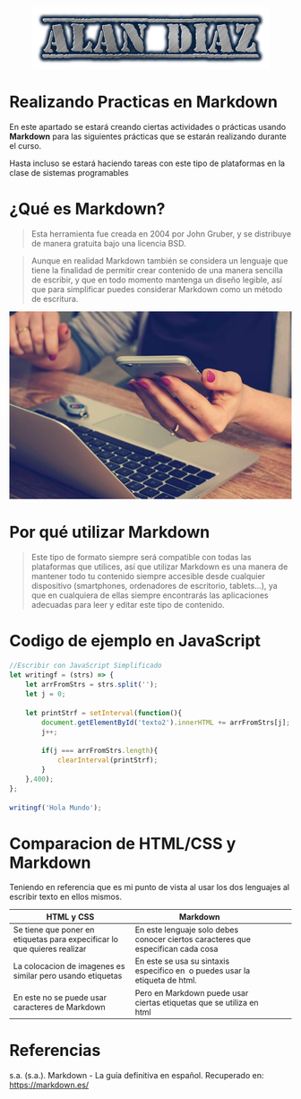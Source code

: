 <p align="center">
    <img src="imagen/Alan_Diaz.png">
</p>

# Realizando Practicas en Markdown
En este apartado se estará creando ciertas actividades o prácticas usando **Markdown** para las siguientes prácticas que se estarán realizando durante el curso.

Hasta incluso se estará haciendo tareas con este tipo de plataformas en la clase de sistemas programables

# ¿Qué es Markdown?
> Esta herramienta fue creada en 2004 por John Gruber, y se distribuye de manera gratuita bajo una licencia BSD.

>Aunque en realidad Markdown también se considera un lenguaje que tiene la finalidad de permitir crear contenido de una manera sencilla de escribir, y que en todo momento mantenga un diseño legible, así que para simplificar puedes considerar Markdown como un método de escritura.

![](imagen/office.jpg)

# Por qué utilizar Markdown
> Este tipo de formato siempre será compatible con todas las plataformas que utilices, así que utilizar Markdown es una manera de mantener todo tu contenido siempre accesible desde cualquier dispositivo (smartphones, ordenadores de escritorio, tablets…), ya que en cualquiera de ellas siempre encontrarás las aplicaciones adecuadas para leer y editar este tipo de contenido.

# Codigo de ejemplo en JavaScript
```javascript
//Escribir con JavaScript Simplificado
let writingf = (strs) => {
	let arrFromStrs = strs.split('');
	let j = 0;

	let printStrf = setInterval(function(){
		document.getElementById('texto2').innerHTML += arrFromStrs[j];
		j++;

		if(j === arrFromStrs.length){
			clearInterval(printStrf);
		}
	},400);
};

writingf('Hola Mundo');
```

# Comparacion de HTML/CSS y Markdown
Teniendo en referencia que es mi punto de vista al usar los dos lenguajes al escribir texto en ellos mismos.

| HTML y CSS                                                               | Markdown                                                                           |   |   |   |
|--------------------------------------------------------------------------|------------------------------------------------------------------------------------|---|---|---|
| Se tiene que poner en etiquetas para expecificar lo que quieres realizar | En este lenguaje solo debes conocer ciertos caracteres que especifican cada cosa   |   |   |   |
| La colocacion de imagenes es similar pero usando etiquetas               | En este se usa su sintaxis especifico en ![]() o puedes usar la etiqueta de html.  |   |   |   |
| En este no se puede usar caracteres de Markdown                          | Pero en Markdown puede usar ciertas etiquetas que se utiliza en html               |   |   |   |
# Referencias
s.a. (s.a.). Markdown - La guía definitiva en español. Recuperado en: https://markdown.es/
